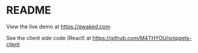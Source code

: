 # README

View the live demo at https://qwaked.com

See the client side code (React) at https://github.com/M4THYOU/snippets-client
